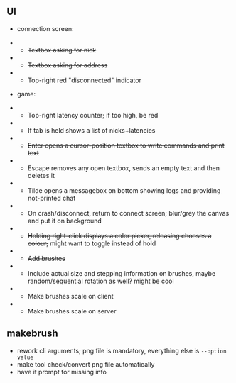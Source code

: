 ## UI
* connection screen:
* * ~~Textbox asking for nick~~
* * ~~Textbox asking for address~~
* * Top-right red "disconnected" indicator

* game:
* * Top-right latency counter; if too high, be red
* * If tab is held shows a list of nicks+latencies
* * ~~Enter opens a cursor-position textbox to write commands and print text~~
* * Escape removes any open textbox, sends an empty text and then deletes it
* * Tilde opens a messagebox on bottom showing logs and providing not-printed chat
* * On crash/disconnect, return to connect screen; blur/grey the canvas and put it on background
* * ~~Holding right-click displays a color picker, releasing chooses a colour;~~ might want to toggle instead of hold
* * ~~Add brushes~~
* * Include actual size and stepping information on brushes, maybe random/sequential rotation as well? might be cool
* * Make brushes scale on client
* * Make brushes scale on server

## makebrush
* rework cli arguments; png file is mandatory, everything else is ``--option value``
* make tool check/convert png file automatically
* have it prompt for missing info